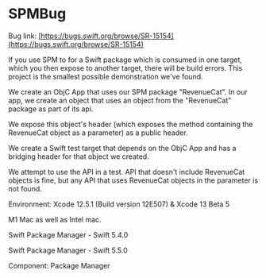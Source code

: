 # SPMBug
Bug link: [https://bugs.swift.org/browse/SR-15154](https://bugs.swift.org/browse/SR-15154)

If you use SPM to for a Swift package which is consumed in one target, which you then expose to another target, there will be build errors. This project is the smallest possible demonstration we've found.


We create an ObjC App that uses our SPM package "RevenueCat".
In our app, we create an object that uses an object from the "RevenueCat" package as part of its api.

We expose this object's header (which exposes the method containing the RevenueCat object as a parameter) as a public header.

We create a Swift test target that depends on the ObjC App and has a bridging header for that object we created.

We attempt to use the API in a test. API that doesn't include RevenueCat objects is fine, but any API that uses RevenueCat objects in the parameter is not found.

 

Environment:
Xcode 12.5.1 (Build version 12E507) & Xcode 13 Beta 5

M1 Mac as well as Intel mac.

Swift Package Manager - Swift 5.4.0

Swift Package Manager - Swift 5.5.0

Component: Package Manager

